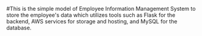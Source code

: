# This is the simple model of Employee Information Management System to store the employee's data which utilizes tools such as Flask for the backend, AWS services for storage and hosting, and MySQL for the database.

